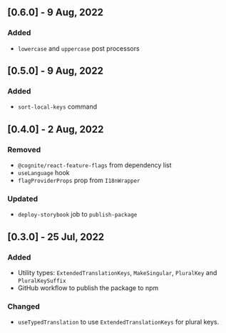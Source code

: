 ## [0.6.0] - 9 Aug, 2022
### Added
- `lowercase` and `uppercase` post processors

## [0.5.0] - 9 Aug, 2022
### Added
- `sort-local-keys` command

## [0.4.0] - 2 Aug, 2022
### Removed
- `@cognite/react-feature-flags` from dependency list
- `useLanguage` hook
- `flagProviderProps` prop from `I18nWrapper`

### Updated
- `deploy-storybook` job to `publish-package`

## [0.3.0] - 25 Jul, 2022
### Added
- Utility types: `ExtendedTranslationKeys`, `MakeSingular`, `PluralKey` and `PluralKeySuffix`
- GitHub workflow to publish the package to npm

### Changed
- `useTypedTranslation` to use `ExtendedTranslationKeys` for plural keys.
